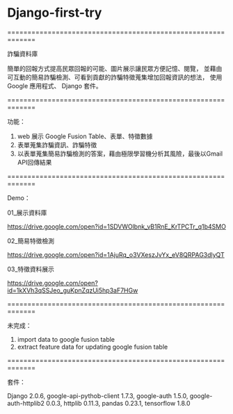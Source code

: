 # Django-first-try
=============================================================

詐騙資料庫

  簡單的回報方式提高民眾回報的可能、圖片展示讓民眾方便記憶、閱覽，
  並藉由可互動的簡易詐騙檢測、可看到貢獻的詐騙特徵蒐集增加回報資訊的想法，
  使用 Google 應用程式、 Django 套件。
  
=============================================================

功能：
  1. web 展示 Google Fusion Table、表單、特徵數據
  2. 表單蒐集詐騙資訊、詐騙特徵
  3. 以表單蒐集簡易詐騙檢測的答案，藉由極限學習機分析其風險，最後以Gmail API回傳結果
  
=============================================================

Demo：

  01_展示資料庫
  
  https://drive.google.com/open?id=1SDVWOlbnk_vB1RnE_KrTPCTr_q1b4SMO
  
  02_簡易特徵檢測
  
  https://drive.google.com/open?id=1AjuRq_o3VXeszJvYx_eV8QRPAG3dlyQT
  
  03_特徵資料展示
  
  https://drive.google.com/open?id=1kXVh3qSSJeo_guKpnZqzUi5hp3aF7HGw
  

=============================================================

未完成：
  1. import data to google fusion table
  2. extract feature data for updating google fusion table 

=============================================================

套件：

  Django 2.0.6, google-api-pythob-client 1.7.3, google-auth 1.5.0, google-auth-httplib2 0.0.3, httplib 0.11.3, pandas 0.23.1, 
  tensorflow 1.8.0
